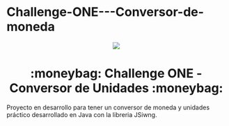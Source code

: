 # Challenge-ONE---Conversor-de-moneda
<p align="center"><img src="https://img.shields.io/badge/STATUS-EN%20DESAROLLO-yellow"></p>
<h1 align="center"> :moneybag: Challenge ONE - Conversor de Unidades :moneybag: </h1>
Proyecto en desarrollo para tener un conversor de moneda y unidades práctico desarrollado en Java con la libreria JSiwng. 

